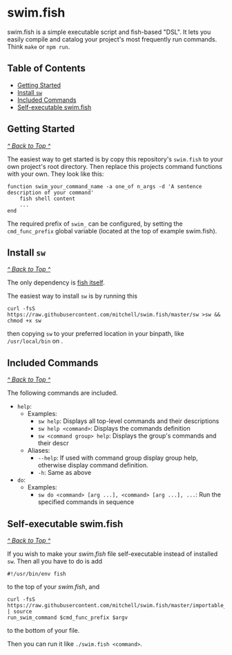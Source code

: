 # swim.fish

swim.fish is a simple executable script and fish-based "DSL". It lets you easily compile and catalog
your project's most frequently run commands. Think `make` or `npm run`.

## Table of Contents

- [Getting Started](#swim-fish#getting-started)
- [Install `sw`](#swim-fish#install-sw)
- [Included Commands](#swim-fish#included-commands)
- [Self-executable swim.fish](#swim-fish#self-executable-swim-fish)

## Getting Started

[*^ Back to Top ^*](#swim-fish)

The easiest way to get started is by copy this repository's `swim.fish` to your own project's root
directory. Then replace this projects command functions with your own. They look like this:

```fish
function swim_your_command_name -a one_of n_args -d 'A sentence description of your command'
    fish shell content
    ...
end
```

The required prefix of `swim_` can be configured, by setting the `cmd_func_prefix` global variable
(located at the top of example swim.fish).

## Install `sw`

[*^ Back to Top ^*](#swim-fish)

The only dependency is [fish itself](https://fishshell.com/).

The easiest way to install `sw` is by running this

`curl -fsS https://raw.githubusercontent.com/mitchell/swim.fish/master/sw >sw && chmod +x sw`

then copying `sw` to your preferred location in your binpath, like `/usr/local/bin` on .

## Included Commands

[*^ Back to Top ^*](#swim-fish)

The following commands are included.

- `help`:
  - Examples:
    - `sw help`: Displays all top-level commands and their descriptions
    - `sw help <command>`: Displays the commands definition
    - `sw <command group> help`: Displays the group's commands and their descr
  - Aliases:
    - `--help`: If used with command group display group help, otherwise display command definition.
    - `-h`: Same as above
- `do`:
  - Examples:
    - `sw do <command> [arg ...], <command> [arg ...], ...`: Run the specified commands in sequence


## Self-executable swim.fish

[*^ Back to Top ^*](#swim-fish)

If you wish to make your *swim.fish* file self-executable instead of installed `sw`. Then all you
have to do is add

```fish
#!/usr/bin/env fish
```

to the top of your *swim.fish*, and

```fish
curl -fsS https://raw.githubusercontent.com/mitchell/swim.fish/master/importable_sw.fish | source
run_swim_command $cmd_func_prefix $argv
```

to the bottom of your file.

Then you can run it like `./swim.fish <command>`.
